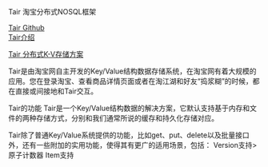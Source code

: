 Tair
淘宝分布式NOSQL框架

[Tair Github](https://github.com/alibaba/tair)  
[Tair介绍](https://www.oschina.net/p/tair)  

[Tair 分布式K-V存储方案](https://www.cnblogs.com/chenny7/p/4875396.html)



Tair是由淘宝网自主开发的Key/Value结构数据存储系统，在淘宝网有着大规模的应用。您在登录淘宝、查看商品详情页面或者在淘江湖和好友“捣浆糊”的时候，都在直接或间接地和Tair交互。

Tair的功能
Tair是一个Key/Value结构数据的解决方案，它默认支持基于内存和文件的两种存储方式，分别和我们通常所说的缓存和持久化存储对应。

Tair除了普通Key/Value系统提供的功能，比如get、put、delete以及批量接口外，还有一些附加的实用功能，使得其有更广的适用场景，包括：
Version支持>
原子计数器
Item支持







